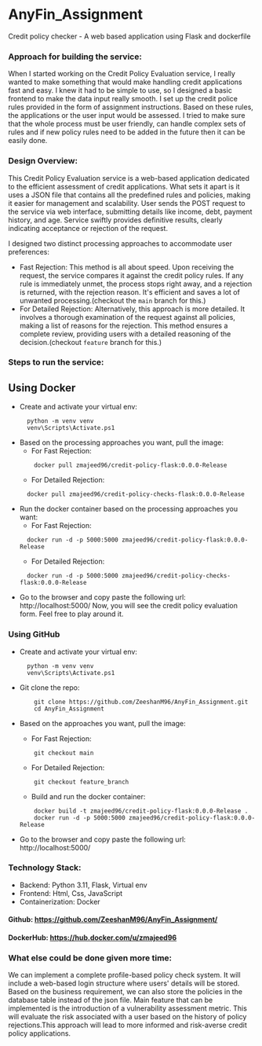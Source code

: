 # AnyFin_Assignment
Credit policy checker - A web based application using Flask and dockerfile

### Approach for building the service:
When I started working on the Credit Policy Evaluation service, I really wanted to make something that would make handling credit applications fast and easy. I knew it had to be simple to use, so I designed a basic frontend to make the data input really smooth. I set up the credit police rules provided in the form of assignment instructions. Based on these rules, the applications or the user input would be assessed. I tried to make sure that the whole process must be user friendly, can handle complex sets of rules and if new policy rules need to be added in the future then it can be easily done.

### Design Overview:
This Credit Policy Evaluation service is a web-based application dedicated to the efficient assessment of credit applications. What sets it apart is it uses a JSON file that contains all the predefined rules and policies, making it easier for management and scalability.
User sends the POST request to the service via web interface, submitting details like income, debt, payment history, and age. Service swiftly provides definitive results, clearly indicating acceptance or rejection of the request.

I designed two distinct processing approaches to accommodate user preferences:
- Fast Rejection: This method is all about speed. Upon receiving the request, the service compares it against the credit policy rules. If any rule is immediately unmet, the process stops right away, and a rejection is returned, with the rejection reason. It's efficient and saves a lot of unwanted processing.(checkout the ```main``` branch for this.)
- For Detailed Rejection: Alternatively, this approach is more detailed. It involves a thorough examination of the request against all policies, making a list of reasons for the rejection. This method ensures a complete review, providing users with a detailed reasoning of the decision.(checkout ```feature``` branch for this.)

### Steps to run the service:
## Using Docker
- Create and activate your virtual env:
    ```
      python -m venv venv
      venv\Scripts\Activate.ps1
    ```
- Based on the processing approaches you want, pull the image:
  - For Fast Rejection:
  ```
      docker pull zmajeed96/credit-policy-flask:0.0.0-Release
  ```
  - For Detailed Rejection:
  ```
    docker pull zmajeed96/credit-policy-checks-flask:0.0.0-Release
  ```
- Run the docker container based on the processing approaches you want:
  - For Fast Rejection:
  ```
    docker run -d -p 5000:5000 zmajeed96/credit-policy-flask:0.0.0-Release
  ```
  - For Detailed Rejection:
  ```
    docker run -d -p 5000:5000 zmajeed96/credit-policy-checks-flask:0.0.0-Release
  ```
- Go to the browser and copy paste the following url: http://localhost:5000/
Now, you will see the credit policy evaluation form. Feel free to play around it.

### Using GitHub
- Create and activate your virtual env:
    ```
      python -m venv venv
      venv\Scripts\Activate.ps1
    ```
- Git clone the repo: 
    ```
        git clone https://github.com/ZeeshanM96/AnyFin_Assignment.git
        cd AnyFin_Assignment
    ```

- Based on the approaches you want, pull the image:
    - For Fast Rejection:
    ```
        git checkout main
    ```
    - For Detailed Rejection:
    ```
        git checkout feature_branch
    ```
    - Build and run the docker container:
    ```
        docker build -t zmajeed96/credit-policy-flask:0.0.0-Release .
        docker run -d -p 5000:5000 zmajeed96/credit-policy-flask:0.0.0-Release
    ```
- Go to the browser and copy paste the following url: http://localhost:5000/

### Technology Stack:
- Backend: Python 3.11, Flask, Virtual env
- Frontend: Html, Css, JavaScript 
- Containerization: Docker

#### Github: https://github.com/ZeeshanM96/AnyFin_Assignment/
#### DockerHub: https://hub.docker.com/u/zmajeed96


### What else could be done given more time:
We can implement a complete profile-based policy check system. It will include a web-based login structure where users' details will be stored. Based on the business requirement, we can also store the policies in the database table instead of the json file. Main feature that can be implemented is the introduction of a vulnerability assessment metric. This will evaluate the risk associated with a user based on the history of policy rejections.This approach will lead to more informed and risk-averse credit policy applications.

